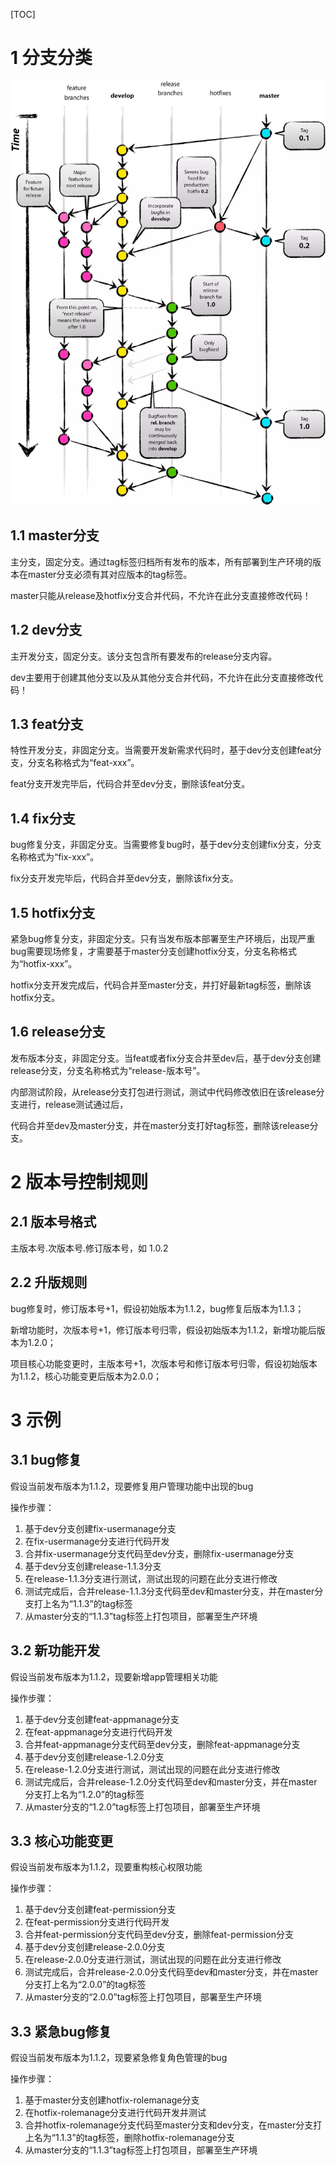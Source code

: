 [TOC]



# 1 分支分类

![](./resources/1.1.webp)

## 1.1 master分支

主分支，固定分支。通过tag标签归档所有发布的版本，所有部署到生产环境的版本在master分支必须有其对应版本的tag标签。

master只能从release及hotfix分支合并代码，不允许在此分支直接修改代码！



## 1.2 dev分支

主开发分支，固定分支。该分支包含所有要发布的release分支内容。

dev主要用于创建其他分支以及从其他分支合并代码，不允许在此分支直接修改代码！



## 1.3 feat分支

特性开发分支，非固定分支。当需要开发新需求代码时，基于dev分支创建feat分支，分支名称格式为“feat-xxx”。

feat分支开发完毕后，代码合并至dev分支，删除该feat分支。



## 1.4 fix分支

bug修复分支，非固定分支。当需要修复bug时，基于dev分支创建fix分支，分支名称格式为“fix-xxx”。

fix分支开发完毕后，代码合并至dev分支，删除该fix分支。



## 1.5 hotfix分支

紧急bug修复分支，非固定分支。只有当发布版本部署至生产环境后，出现严重bug需要现场修复，才需要基于master分支创建hotfix分支，分支名称格式为“hotfix-xxx”。

hotfix分支开发完成后，代码合并至master分支，并打好最新tag标签，删除该hotfix分支。



## 1.6 release分支

发布版本分支，非固定分支。当feat或者fix分支合并至dev后，基于dev分支创建release分支，分支名称格式为“release-版本号”。

内部测试阶段，从release分支打包进行测试，测试中代码修改依旧在该release分支进行，release测试通过后，

代码合并至dev及master分支，并在master分支打好tag标签，删除该release分支。



# 2 版本号控制规则

## 2.1 版本号格式

主版本号.次版本号.修订版本号，如 1.0.2



## 2.2 升版规则

bug修复时，修订版本号+1，假设初始版本为1.1.2，bug修复后版本为1.1.3；

新增功能时，次版本号+1，修订版本号归零，假设初始版本为1.1.2，新增功能后版本为1.2.0；

项目核心功能变更时，主版本号+1，次版本号和修订版本号归零，假设初始版本为1.1.2，核心功能变更后版本为2.0.0；



# 3 示例

## 3.1 bug修复

假设当前发布版本为1.1.2，现要修复用户管理功能中出现的bug

操作步骤：

1. 基于dev分支创建fix-usermanage分支
2. 在fix-usermanage分支进行代码开发
3. 合并fix-usermanage分支代码至dev分支，删除fix-usermanage分支
4. 基于dev分支创建release-1.1.3分支
5. 在release-1.1.3分支进行测试，测试出现的问题在此分支进行修改
6. 测试完成后，合并release-1.1.3分支代码至dev和master分支，并在master分支打上名为“1.1.3”的tag标签
7. 从master分支的“1.1.3”tag标签上打包项目，部署至生产环境



## 3.2 新功能开发

假设当前发布版本为1.1.2，现要新增app管理相关功能

操作步骤：

1. 基于dev分支创建feat-appmanage分支
2. 在feat-appmanage分支进行代码开发
3. 合并feat-appmanage分支代码至dev分支，删除feat-appmanage分支
4. 基于dev分支创建release-1.2.0分支
5. 在release-1.2.0分支进行测试，测试出现的问题在此分支进行修改
6. 测试完成后，合并release-1.2.0分支代码至dev和master分支，并在master分支打上名为“1.2.0”的tag标签
7. 从master分支的“1.2.0”tag标签上打包项目，部署至生产环境



## 3.3 核心功能变更

假设当前发布版本为1.1.2，现要重构核心权限功能

操作步骤：

1. 基于dev分支创建feat-permission分支
2. 在feat-permission分支进行代码开发
3. 合并feat-permission分支代码至dev分支，删除feat-permission分支
4. 基于dev分支创建release-2.0.0分支
5. 在release-2.0.0分支进行测试，测试出现的问题在此分支进行修改
6. 测试完成后，合并release-2.0.0分支代码至dev和master分支，并在master分支打上名为“2.0.0”的tag标签
7. 从master分支的“2.0.0”tag标签上打包项目，部署至生产环境



## 3.3 紧急bug修复

假设当前发布版本为1.1.2，现要紧急修复角色管理的bug

操作步骤：

1. 基于master分支创建hotfix-rolemanage分支
2. 在hotfix-rolemanage分支进行代码开发并测试
3. 合并hotfix-rolemanage分支代码至master分支和dev分支，在master分支打上名为“1.1.3”的tag标签，删除hotfix-rolemanage分支
4. 从master分支的“1.1.3”tag标签上打包项目，部署至生产环境